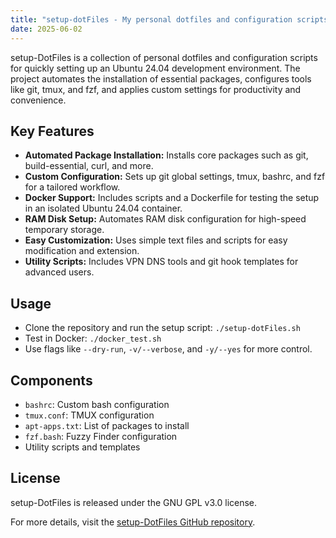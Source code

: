 ```yaml
---
title: "setup-dotFiles - My personal dotfiles and configuration scripts for Ubuntu 24.04"
date: 2025-06-02 
---
```


setup-DotFiles is a collection of personal dotfiles and configuration scripts for quickly setting up an Ubuntu 24.04 development environment. The project automates the installation of essential packages, configures tools like git, tmux, and fzf, and applies custom settings for productivity and convenience.

## Key Features
- **Automated Package Installation:** Installs core packages such as git, build-essential, curl, and more.
- **Custom Configuration:** Sets up git global settings, tmux, bashrc, and fzf for a tailored workflow.
- **Docker Support:** Includes scripts and a Dockerfile for testing the setup in an isolated Ubuntu 24.04 container.
- **RAM Disk Setup:** Automates RAM disk configuration for high-speed temporary storage.
- **Easy Customization:** Uses simple text files and scripts for easy modification and extension.
- **Utility Scripts:** Includes VPN DNS tools and git hook templates for advanced users.

## Usage
- Clone the repository and run the setup script: `./setup-dotFiles.sh`
- Test in Docker: `./docker_test.sh`
- Use flags like `--dry-run`, `-v/--verbose`, and `-y/--yes` for more control.

## Components
- `bashrc`: Custom bash configuration
- `tmux.conf`: TMUX configuration
- `apt-apps.txt`: List of packages to install
- `fzf.bash`: Fuzzy Finder configuration
- Utility scripts and templates

## License
setup-DotFiles is released under the GNU GPL v3.0 license.

For more details, visit the [setup-DotFiles GitHub repository](https://github.com/FPGArtktic/setup-DotFiles).
